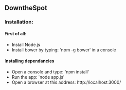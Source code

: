 <h2>DowntheSpot</h2>

<h3>Installation:</h3>

<h4>First of all:</h4>

- Install Node.js
- Install bower by typing: 'npm -g bower' in a console

<h4>Installing dependancies</h4>

- Open a console and type: 'npm install'
- Run the app: 'node app.js'
- Open a browser at this address: http://localhost:3000/
